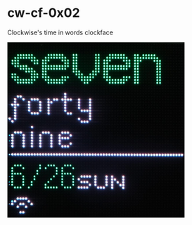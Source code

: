 # cw-cf-0x02
Clockwise's time in words clockface

![Time in Words Clockface](cf_0x02_thumb.jpg "Time in Words Clockface")
